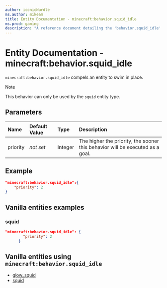```yaml
---
author: iconicNurdle
ms.author: mikeam
title: Entity Documentation - minecraft:behavior.squid_idle
ms.prod: gaming
description: "A reference document detailing the 'behavior.squid_idle' entity goal"
---
```


# Entity Documentation - minecraft:behavior.squid_idle

`minecraft:behavior.squid_idle` compels an entity to swim in place.

> [!NOTE]
> This behavior can only be used by the `squid` entity type.

## Parameters

|Name |Default Value  |Type  |Description  |
|:----------|:----------|:----------|:----------|
|priority|*not set*|Integer|The higher the priority, the sooner this behavior will be executed as a goal.|

## Example

```json
"minecraft:behavior.squid_idle":{
    "priority": 2
}
```

## Vanilla entities examples

### squid

```json
"minecraft:behavior.squid_idle": {
        "priority": 2
      }
```

## Vanilla entities using `minecraft:behavior.squid_idle`

- [glow_squid](../../../../Source/VanillaBehaviorPack_Snippets/entities/glow_squid.md)
- [squid](../../../../Source/VanillaBehaviorPack_Snippets/entities/squid.md)
